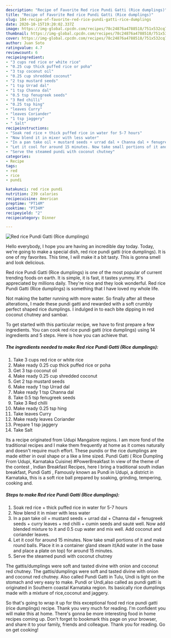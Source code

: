 ```yaml
---
description: "Recipe of Favorite Red rice Pundi Gatti (Rice dumplings)"
title: "Recipe of Favorite Red rice Pundi Gatti (Rice dumplings)"
slug: 104-recipe-of-favorite-red-rice-pundi-gatti-rice-dumplings
date: 2020-10-15T19:20:02.337Z
image: https://img-global.cpcdn.com/recipes/78c24876a4788518/751x532cq70/red-rice-pundi-gatti-rice-dumplings-recipe-main-photo.jpg
thumbnail: https://img-global.cpcdn.com/recipes/78c24876a4788518/751x532cq70/red-rice-pundi-gatti-rice-dumplings-recipe-main-photo.jpg
cover: https://img-global.cpcdn.com/recipes/78c24876a4788518/751x532cq70/red-rice-pundi-gatti-rice-dumplings-recipe-main-photo.jpg
author: Juan Soto
ratingvalue: 4.7
reviewcount: 6
recipeingredient:
- "3 cups red rice or white rice"
- "0.25 cup thick puffed rice or poha"
- "3 tsp coconut oil"
- "0.25 cup shredded coconut"
- "2 tsp mustard seeds"
- "1 tsp Urrad dal"
- "1 tsp Channa dal"
- "0.5 tsp fenugreek seeds"
- "3 Red chilli"
- "0.25 tsp hing"
- "leaves Curry"
- "leaves Coriander"
- "1 tsp jaggery"
- " Salt"
recipeinstructions:
- "Soak red rice + thick puffed rice in water for 5-7 hours"
- "Now blend it in mixer with less water"
- "In a pan take oil + mustard seeds + urrad dal + Channa dal + fenugreek seeds + curry leaves + red chilli + cumin seeds and sauté well. Now add blended mixture to it and 0.5 cup water and mix well. Add coconut and coriander leaves."
- "Let it cool for around 15 minutes. Now take small portions of it and make round balls. Place it in a container gland steam it(Add water in the base and place a plate on top) for around 15 minutes."
- "Serve the steamed pundi with coconut chutney"
categories:
- Recipe
tags:
- red
- rice
- pundi

katakunci: red rice pundi 
nutrition: 239 calories
recipecuisine: American
preptime: "PT14M"
cooktime: "PT34M"
recipeyield: "2"
recipecategory: Dinner

---
```



![Red rice Pundi Gatti (Rice dumplings)](https://img-global.cpcdn.com/recipes/78c24876a4788518/751x532cq70/red-rice-pundi-gatti-rice-dumplings-recipe-main-photo.jpg)

Hello everybody, I hope you are having an incredible day today. Today, we're going to make a special dish, red rice pundi gatti (rice dumplings). It is one of my favorites. This time, I will make it a bit tasty. This is gonna smell and look delicious.

Red rice Pundi Gatti (Rice dumplings) is one of the most popular of current trending foods on earth. It is simple, it is fast, it tastes yummy. It's appreciated by millions daily. They're nice and they look wonderful. Red rice Pundi Gatti (Rice dumplings) is something that I have loved my whole life.

Not making the batter running with more water. So finally after all these alterations, I made these pundi gatti and rewarded with a soft crumbly perfect shaped rice dumplings. I indulged in to each bite dipping in red coconut chutney and sambar.


To get started with this particular recipe, we have to first prepare a few ingredients. You can cook red rice pundi gatti (rice dumplings) using 14 ingredients and 5 steps. Here is how you can achieve that.

<!--inarticleads1-->

##### The ingredients needed to make Red rice Pundi Gatti (Rice dumplings):

1. Take 3 cups red rice or white rice
1. Make ready 0.25 cup thick puffed rice or poha
1. Get 3 tsp coconut oil
1. Make ready 0.25 cup shredded coconut
1. Get 2 tsp mustard seeds
1. Make ready 1 tsp Urrad dal
1. Make ready 1 tsp Channa dal
1. Take 0.5 tsp fenugreek seeds
1. Take 3 Red chilli
1. Make ready 0.25 tsp hing
1. Take leaves Curry
1. Make ready leaves Coriander
1. Prepare 1 tsp jaggery
1. Take  Salt


Its a recipe originated from Udupi Mangalore regions. I am more fond of the traditional recipes and I make them frequently at home as it comes naturally and doesn&#39;t require much effort. These pundis or the rice dumplings are made either in oval shape or a like a lime sized. Pundi Gatti ( Rice Dumpling From Udupi, Karnataka Cuisine) #PowerBreakfast In view of the theme of the contest , Indian Breakfast Recipes, here I bring a traditional south indian breakfast, Pundi Gatti , Famously known as Pundi in Udupi, a district in Karnataka, this is a soft rice ball prepared by soaking, grinding, tempering, cooking and. 

<!--inarticleads2-->

##### Steps to make Red rice Pundi Gatti (Rice dumplings):

1. Soak red rice + thick puffed rice in water for 5-7 hours
1. Now blend it in mixer with less water
1. In a pan take oil + mustard seeds + urrad dal + Channa dal + fenugreek seeds + curry leaves + red chilli + cumin seeds and sauté well. Now add blended mixture to it and 0.5 cup water and mix well. Add coconut and coriander leaves.
1. Let it cool for around 15 minutes. Now take small portions of it and make round balls. Place it in a container gland steam it(Add water in the base and place a plate on top) for around 15 minutes.
1. Serve the steamed pundi with coconut chutney


The gattis/dumplings were soft and tasted divine with onion and coconut red chutney. The gattis/dumplings were soft and tasted divine with onion and coconut red chutney. Also called Pundi Gatti in Tulu, Undi is light on the stomach and very easy to make. Pundi or Undi,also called as pundi gatti is originated in Southern coastal Karnataka region. Its basically rice dumplings made with a mixture of rice,coconut and jaggery. 

So that's going to wrap it up for this exceptional food red rice pundi gatti (rice dumplings) recipe. Thank you very much for reading. I'm confident you will make this at home. There's gonna be more interesting food in home recipes coming up. Don't forget to bookmark this page on your browser, and share it to your family, friends and colleague. Thank you for reading. Go on get cooking!
